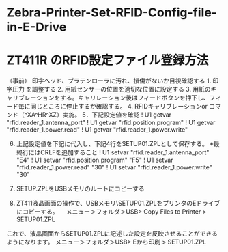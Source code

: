 # Zebra-Printer-Set-RFID-Config-file-in-E-Drive

# ZT411R のRFID設定ファイル登録方法　　

<p>
（事前） 印字ヘッド、プラテンローラに汚れ、損傷がないか目視確認する
1. 印字圧力 を調整する
2. 用紙センサーの位置を適切な位置に設定する
3. 用紙のキャリブレーションをする。キャリレーション後はフィードボタンを押下し、フィード毎に同じところに停止するか確認する。
4. RFIDキャリブレーションor コマンド（^XA^HR^XZ）実施。
5．下記設定値を確認
! U1 getvar "rfid.reader_1.antenna_port"
! U1 getvar "rfid.position.program"
! U1 getvar "rfid.reader_1.power.read"
! U1 getvar "rfid.reader_1.power.write"

6. 上記設定値を下記に代入し、下記4行をSETUP01.ZPLとして保存する。
※最終行にはCRLFを追加すること
! U1 setvar "rfid.reader_1.antenna_port" "E4"
! U1 setvar "rfid.position.program" "F5"
! U1 setvar "rfid.reader_1.power.read" "30"
! U1 setvar "rfid.reader_1.power.write" "30"

7. SETUP.ZPLをUSBメモリのルートにコピーする
8. ZT411液晶画面の操作で、USBメモリ\SETUP01.ZPLをプリンタのEドライブにコピーする。
　メニュー＞フォルダ＞USB> Copy Files to Printer > SETUP01.ZPL

これで、液晶画面からSETUP01.ZPLに記述した設定を反映させることができるようになります。
メニュー＞フォルダ＞USB> Eから印刷 > SETUP01.ZPL

</p>
